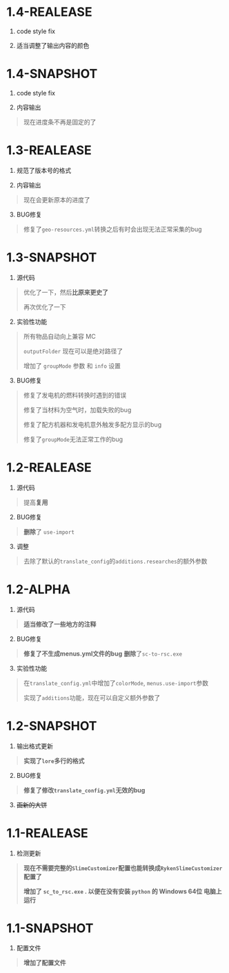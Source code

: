 # 1.4-REALEASE

1. code style fix

2. 适当调整了输出内容的颜色

# 1.4-SNAPSHOT

1. code style fix

2. 内容输出

  > 现在进度条不再是固定的了

# 1.3-REALEASE

1. 规范了版本号的格式

2. 内容输出

  > 现在会更新原本的进度了

3. BUG修复

  > 修复了`geo-resources.yml`转换之后有时会出现无法正常采集的bug

# 1.3-SNAPSHOT

1. 源代码

  > 优化了一下，然后**比原来更史了**
  >
  > 再次优化了一下

2. 实验性功能

  > 所有物品自动向上兼容 MC
  >
  > `outputFolder` 现在可以是绝对路径了
  >
  > 增加了 `groupMode` 参数 和 `info` 设置

3. BUG修复

  > 修复了发电机的燃料转换时遇到的错误
  >
  > 修复了当材料为空气时，加载失败的bug
  >
  > 修复了配方机器和发电机意外触发多配方显示的bug
  >
  > 修复了`groupMode`无法正常工作的bug

# 1.2-REALEASE

1. 源代码

  > 提高**复用**

2. BUG修复

  > **删除**了 `use-import`

3. 调整

  > 去除了默认的`translate_config`的`additions.researches`的额外参数

# 1.2-ALPHA

1. 源代码

  > **适当修改了一些地方的注释**

2. BUG修复

  > **修复了不生成menus.yml文件的bug**
  > **删除**了`sc-to-rsc.exe`

3. 实验性功能

  > 在`translate_config.yml`中增加了`colorMode`, `menus.use-import`参数
  >
  > 实现了`additions`功能，现在可以自定义额外参数了

# 1.2-SNAPSHOT

1. 输出格式更新

  > **实现了`lore`多行的格式**

2. BUG修复

  > **修复了修改`translate_config.yml`无效的bug**

3. ~~画新的大饼~~

# 1.1-REALEASE

1. 检测更新

  > **现在不需要完整的`SlimeCustomizer`配置也能转换成`RykenSlimeCustomizer`配置了**
  >
  > **增加了 `sc_to_rsc.exe` . 以便在没有安装 `python` 的 Windows 64位 电脑上运行**

# 1.1-SNAPSHOT

1. 配置文件

  > **增加了配置文件**
